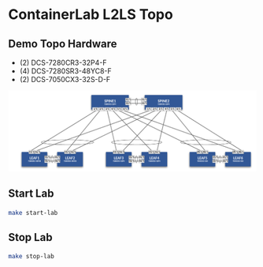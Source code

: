 # ContainerLab L2LS Topo

## Demo Topo Hardware

- (2) DCS-7280CR3-32P4-F
- (4) DCS-7280SR3-48YC8-F
- (2) DCS-7050CX3-32S-D-F

![L2LS Topo](images/clab-l2ls-topo.png)

## Start Lab

``` bash
make start-lab
```

## Stop Lab

``` bash
make stop-lab
```